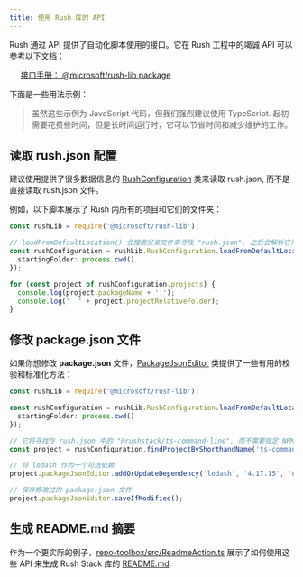 ```yaml
---
title: 使用 Rush 库的 API
---
```


Rush 通过 API 提供了自动化脚本使用的接口。它在 Rush 工程中的竭诚 API 可以参考以下文档：

&nbsp;&nbsp;&nbsp;&nbsp; [接口手册： @microsoft/rush-lib package](https://rushstack.io/pages/api/rush-lib/)

下面是一些用法示例：

> 虽然这些示例为 JavaScript 代码，但我们强烈建议使用 TypeScript. 起初需要花费些时间，但是长时间运行时，它可以节省时间和减少维护的工作。

## 读取 rush.json 配置

建议使用提供了很多数据信息的 [RushConfiguration](https://rushstack.io/pages/api/rush-lib.rushconfiguration/) 类来读取 rush.json, 而不是直接读取 rush.json 文件。

例如，以下脚本展示了 Rush 内所有的项目和它们的文件夹：

```ts
const rushLib = require('@microsoft/rush-lib');

// loadFromDefaultLocation() 会搜索父亲文件来寻找 "rush.json", 之后会解析它并加载相关的配置文件。
const rushConfiguration = rushLib.RushConfiguration.loadFromDefaultLocation({
  startingFolder: process.cwd()
});

for (const project of rushConfiguration.projects) {
  console.log(project.packageName + ':');
  console.log('  ' + project.projectRelativeFolder);
}
```

## 修改 package.json 文件

如果你想修改 **package.json** 文件，[PackageJsonEditor](https://rushstack.io/pages/api/rush-lib.packagejsoneditor/) 类提供了一些有用的校验和标准化方法：

```ts
const rushLib = require('@microsoft/rush-lib');

const rushConfiguration = rushLib.RushConfiguration.loadFromDefaultLocation({
  startingFolder: process.cwd()
});

// 它将寻找在 rush.json 中的 "@rushstack/ts-command-line", 而不需要指定 NPM 包的作用域
const project = rushConfiguration.findProjectByShorthandName('ts-command-line');

// 将 lodash 作为一个可选依赖
project.packageJsonEditor.addOrUpdateDependency('lodash', '4.17.15', 'optionalDependencies');

// 保存修改过的 package.json 文件
project.packageJsonEditor.saveIfModified();
```

## 生成 README.md 摘要

作为一个更实际的例子，[repo-toolbox/src/ReadmeAction.ts](https://github.com/microsoft/rushstack/blob/main/repo-scripts/repo-toolbox/src/ReadmeAction.ts) 展示了如何使用这些 API 来生成 Rush Stack 库的 [README.md](https://github.com/microsoft/rushstack/blob/main/README.md#published-packages).
